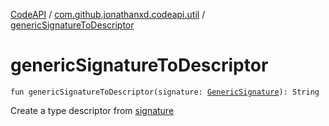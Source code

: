[CodeAPI](../index.md) / [com.github.jonathanxd.codeapi.util](index.md) / [genericSignatureToDescriptor](.)

# genericSignatureToDescriptor

`fun genericSignatureToDescriptor(signature: `[`GenericSignature`](../com.github.jonathanxd.codeapi.generic/-generic-signature/index.md)`): String`

Create a type descriptor from [signature](generic-signature-to-descriptor.md#com.github.jonathanxd.codeapi.util$genericSignatureToDescriptor(com.github.jonathanxd.codeapi.generic.GenericSignature)/signature)


